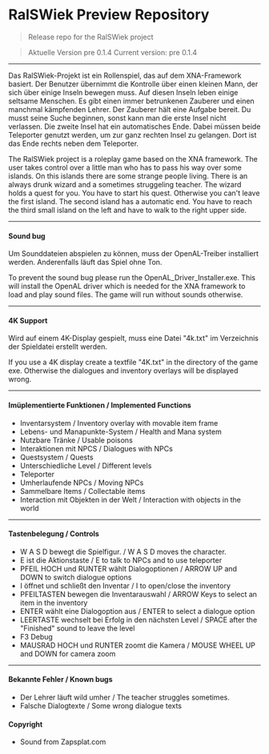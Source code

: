 # RalSWiek Preview Repository
> Release repo for the RalSWiek project

> Aktuelle Version pre 0.1.4
> Current version: pre 0.1.4
---

Das RalSWiek-Projekt ist ein Rollenspiel, das auf dem XNA-Framework basiert.
Der Benutzer übernimmt die Kontrolle über einen kleinen Mann, der sich über einige Inseln bewegen muss.
Auf diesen Inseln leben einige seltsame Menschen. Es gibt einen immer betrunkenen Zauberer und einen manchmal kämpfenden Lehrer. Der Zauberer hält eine Aufgabe bereit.
Du musst seine Suche beginnen, sonst kann man die erste Insel nicht verlassen.
Die zweite Insel hat ein automatisches Ende. Dabei müssen beide Teleporter genutzt werden, um zur ganz rechten Insel zu gelangen. Dort ist das Ende rechts neben dem Teleporter.

The RalSWiek project is a roleplay game based on the XNA framework. 
The user takes control over a little man who has to pass his way over some islands.
On this islands there are some strange people living. There is an always drunk wizard and a sometimes struggeling teacher. The wizard holds a quest for you.
You have to start his quest. Otherwise you can't leave the first island.
The second island has a automatic end. You have to reach the third small island on the left and have to walk to the right upper side. 

---

#### Sound bug

Um Sounddateien abspielen zu können, muss der OpenAL-Treiber installiert werden. Anderenfalls läuft das Spiel ohne Ton.

To prevent the sound bug please run the OpenAL_Driver_Installer.exe. This will install the OpenAL driver which is needed for the XNA framework to load and play sound files.
The game will run without sounds otherwise.

---

#### 4K Support

Wird auf einem 4K-Display gespielt, muss eine Datei "4k.txt" im Verzeichnis der Spieldatei erstellt werden.

If you use a 4K display create a textfile "4K.txt" in the directory of the game exe. Otherwise the dialogues and inventory overlays will be displayed wrong.

---

#### Imüplementierte Funktionen / Implemented Functions
- Inventarsystem / Inventory overlay with movable item frame
- Lebens- und Manapunkte-System / Health and Mana system
- Nutzbare Tränke / Usable poisons
- Interaktionen mit NPCS / Dialogues with NPCs
- Questsystem / Quests
- Unterschiedliche Level / Different levels
- Teleporter
- Umherlaufende NPCs / Moving NPCs
- Sammelbare Items / Collectable items
- Interaction mit Objekten in der Welt / Interaction with objects in the world
---

#### Tastenbelegung / Controls

- W A S D bewegt die Spielfigur. / W A S D moves the character.
- E ist die Aktionstaste / E to talk to NPCs and to use teleporter
- PFEIL HOCH und RUNTER wählt Dialogoptionen / ARROW UP and DOWN to switch dialogue options
- I öffnet und schließt den Inventar / I to open/close the inventory
- PFEILTASTEN bewegen die Inventarauswahl / ARROW Keys to select an item in the inventory
- ENTER wählt eine Dialogoption aus / ENTER to select a dialogue option
- LEERTASTE wechselt bei Erfolg in den nächsten Level / SPACE after the "Finished" sound to leave the level
- F3 Debug
- MAUSRAD HOCH und RUNTER zoomt die Kamera / MOUSE WHEEL UP and DOWN for camera zoom
---
#### Bekannte Fehler / Known bugs

- Der Lehrer läuft wild umher / The teacher struggles sometimes.
- Falsche Dialogtexte / Some wrong dialogue texts

#### Copyright

- Sound from Zapsplat.com
